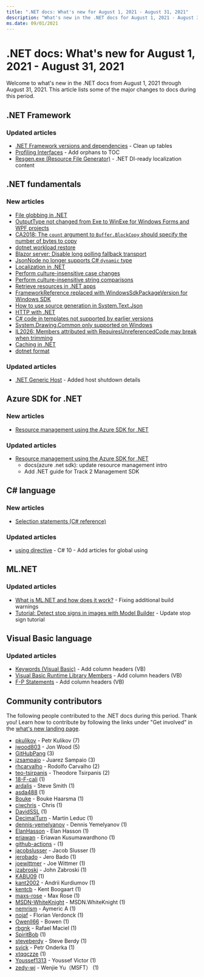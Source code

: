 ```yaml
---
title: ".NET docs: What's new for August 1, 2021 - August 31, 2021"
description: "What's new in the .NET docs for August 1, 2021 - August 31, 2021."
ms.date: 09/01/2021
---
```


# .NET docs: What's new for August 1, 2021 - August 31, 2021

Welcome to what's new in the .NET docs from August 1, 2021 through August 31, 2021. This article lists some of the major changes to docs during this period.

## .NET Framework

### Updated articles

- [.NET Framework versions and dependencies](../framework/migration-guide/versions-and-dependencies.md) - Clean up tables
- [Profiling Interfaces](../framework/unmanaged-api/profiling/profiling-interfaces.md) - Add orphans to TOC
- [Resgen.exe (Resource File Generator)](../framework/tools/resgen-exe-resource-file-generator.md) - .NET DI-ready localization content

## .NET fundamentals

### New articles

- [File globbing in .NET](../core/extensions/file-globbing.md)
- [OutputType not changed from Exe to WinExe for Windows Forms and WPF projects](../core/compatibility/sdk/6.0/outputtype-not-set-automatically.md)
- [CA2018: The `count` argument to `Buffer.BlockCopy` should specify the number of bytes to copy](../fundamentals/code-analysis/quality-rules/ca2018.md)
- [dotnet workload restore](../core/tools/dotnet-workload-restore.md)
- [Blazor server: Disable long polling fallback transport](../core/compatibility/aspnet-core/6.0/blazor-long-polling-fallback.md)
- [JsonNode no longer supports C# `dynamic` type](../core/compatibility/serialization/6.0/jsonnode-dynamic-type.md)
- [Localization in .NET](../core/extensions/localization.md)
- [Perform culture-insensitive case changes](../core/extensions/performing-culture-insensitive-case-changes.md)
- [Perform culture-insensitive string comparisons](../core/extensions/performing-culture-insensitive-string-comparisons.md)
- [Retrieve resources in .NET apps](../core/extensions/retrieve-resources.md)
- [FrameworkReference replaced with WindowsSdkPackageVersion for Windows SDK](../core/compatibility/sdk/5.0/override-windows-sdk-package-version.md)
- [How to use source generation in System.Text.Json](../standard/serialization/system-text-json-source-generation.md)
- [HTTP with .NET](../core/extensions/http-client.md)
- [C# code in templates not supported by earlier versions](../core/compatibility/sdk/6.0/csharp-template-code.md)
- [System.Drawing.Common only supported on Windows](../core/compatibility/core-libraries/6.0/system-drawing-common-windows-only.md)
- [IL2026: Members attributed with RequiresUnreferencedCode may break when trimming](../core/deploying/trim-warnings/il2026.md)
- [Caching in .NET](../core/extensions/caching.md)
- [dotnet format](../core/tools/dotnet-format.md)

### Updated articles

- [.NET Generic Host](../core/extensions/generic-host.md) - Added host shutdown details

## Azure SDK for .NET

### New articles

- [Resource management using the Azure SDK for .NET](../azure/sdk/resource-management.md)

### Updated articles

- [Resource management using the Azure SDK for .NET](../azure/sdk/resource-management.md)
  - docs(azure .net sdk): update resource management intro
  - Add .NET guide for Track 2 Management SDK

## C# language

### New articles

- [Selection statements (C# reference)](../csharp/language-reference/statements/selection-statements.md)

### Updated articles

- [using directive](../csharp/language-reference/keywords/using-directive.md) - C# 10 - Add articles for global using

## ML.NET

### Updated articles

- [What is ML.NET and how does it work?](../machine-learning/how-does-mldotnet-work.md) - Fixing additional build warnings
- [Tutorial: Detect stop signs in images with Model Builder](../machine-learning/tutorials/object-detection-model-builder.md) - Update stop sign tutorial

## Visual Basic language

### Updated articles

- [Keywords (Visual Basic)](../visual-basic/language-reference/keywords/index.md) - Add column headers (VB)
- [Visual Basic Runtime Library Members](../visual-basic/language-reference/runtime-library-members.md) - Add column headers (VB)
- [F-P Statements](../visual-basic/language-reference/statements/f-p-statements.md) - Add column headers (VB)

## Community contributors

The following people contributed to the .NET docs during this period. Thank you! Learn how to contribute by following the links under "Get involved" in the [what's new landing page](index.yml).

- [pkulikov](https://github.com/pkulikov) - Petr Kulikov (7)
- [jwood803](https://github.com/jwood803) - Jon Wood (5)
- [GitHubPang](https://github.com/GitHubPang) (3)
- [jzsampaio](https://github.com/jzsampaio) - Juarez Sampaio (3)
- [rhcarvalho](https://github.com/rhcarvalho) - Rodolfo Carvalho (2)
- [teo-tsirpanis](https://github.com/teo-tsirpanis) - Theodore Tsirpanis (2)
- [18-F-cali](https://github.com/18-F-cali) (1)
- [ardalis](https://github.com/ardalis) - Steve Smith (1)
- [asda488](https://github.com/asda488) (1)
- [Bouke](https://github.com/Bouke) - Bouke Haarsma (1)
- [ciwchris](https://github.com/ciwchris) - Chris (1)
- [DavidSSL](https://github.com/DavidSSL) (1)
- [DecimalTurn](https://github.com/DecimalTurn) - Martin Leduc (1)
- [dennis-yemelyanov](https://github.com/dennis-yemelyanov) - Dennis Yemelyanov (1)
- [ElanHasson](https://github.com/ElanHasson) - Elan Hasson (1)
- [eriawan](https://github.com/eriawan) - Eriawan Kusumawardhono (1)
- [github-actions](https://github.com/github-actions) -  (1)
- [jacobslusser](https://github.com/jacobslusser) - Jacob Slusser (1)
- [jerobado](https://github.com/jerobado) - Jero Bado (1)
- [joewittmer](https://github.com/joewittmer) - Joe Wittmer (1)
- [jzabroski](https://github.com/jzabroski) - John Zabroski (1)
- [KABU09](https://github.com/KABU09) (1)
- [kant2002](https://github.com/kant2002) - Andrii Kurdiumov (1)
- [kentcb](https://github.com/kentcb) - Kent Boogaart (1)
- [maxs-rose](https://github.com/maxs-rose) - Max Rose (1)
- [MSDN-WhiteKnight](https://github.com/MSDN-WhiteKnight) - MSDN.WhiteKnight (1)
- [nemrism](https://github.com/nemrism) - Aymeric A (1)
- [nojaf](https://github.com/nojaf) - Florian Verdonck (1)
- [Owenll66](https://github.com/Owenll66) - Bowen (1)
- [rbgnk](https://github.com/rbgnk) - Rafael Maciel (1)
- [SpiritBob](https://github.com/SpiritBob) (1)
- [steveberdy](https://github.com/steveberdy) - Steve Berdy (1)
- [svick](https://github.com/svick) - Petr Onderka (1)
- [xtqqczze](https://github.com/xtqqczze) (1)
- [Youssef1313](https://github.com/Youssef1313) - Youssef Victor (1)
- [zedy-wj](https://github.com/zedy-wj) - Wenjie Yu（MSFT） (1)
